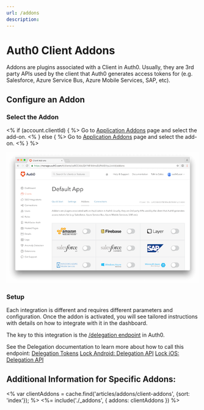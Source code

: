 ```yaml
---
url: /addons
description: 
---
```


<style>
.addon {
  padding: 15px;
  /*border: 1px solid $gray-lighter;*/
}
.addon-content {
  text-align: center;
  min-height: 150px;
}
.addon-content:before {
  content: ' ';
  display: inline-block;
  vertical-align: middle;
  height: 90px;
}
.addon-image-wrap {
  display: inline-block;
  vertical-align: middle;
}
.addon-image-wrap img {
  max-height: 80px;
  max-width: 120px;
}
</style>

# Auth0 Client Addons

Addons are plugins associated with a Client in Auth0. Usually, they are 3rd party APIs used by the client that Auth0 generates access tokens for (e.g. Salesforce, Azure Service Bus, Azure Mobile Services, SAP, etc).

## Configure an Addon

### Select the Addon

<% if (account.clientId) { %>
Go to <a href="${manage_url}/#/applications/${account.clientId}/addons">Application Addons</a> page and select the add-on.
<% } else { %>
Go to <a href="${manage_url}/#/applications/">Application Addons</a> page and select the add-on.
<% } %>

![](/media/addons/manage-addons.png) 

### Setup

Each integration is different and requires different parameters and configuration. Once the addon is activated, you will see tailored instructions with details on how to integrate with it in the dashboard.

The key to this integration is the [/delegation endpoint](/auth-api#delegated) in Auth0. 

See the Delegation documentation to learn more about how to call this endpoint:
[Delegation Tokens](/tokens/delegation)
[Lock Android: Delegation API](/libraries/lock-android/delegation-api)
[Lock iOS: Delegation API](/libraries/lock-ios/delegation-api) 

## Additional Information for Specific Addons:

<% var clientAddons = cache.find('articles/addons/client-addons', {sort: 'index'}); %>
<%= include('./_addons', { addons: clientAddons }) %>

